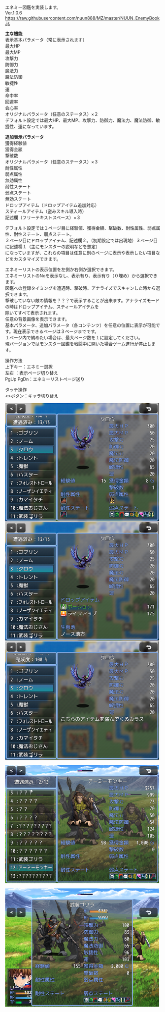 エネミー図鑑を実装します。<br>
Ver.1.0.6<br>
https://raw.githubusercontent.com/nuun888/MZ/master/NUUN_EnemyBook.js<br>

<B>主な機能</B><br>
表示基本パラメータ（常に表示されます）<br>
最大HP<br>
最大MP<br>
攻撃力<br>
防御力<br>
魔法力<br>
魔法防御<br>
敏捷性<br>
運<br>
命中率<br>
回避率<br>
会心率<br>
オリジナルパラメータ（任意のステータス）×２<br>
デフォルト設定では最大HP、最大MP、攻撃力、防御力、魔法力、魔法防御、敏捷性、運になっています。<br>

<B>追加表示パラメータ</B><br>
獲得経験値<br>
獲得金額<br>
撃破数<br>
オリジナルパラメータ（任意のステータス）×３<br>
耐性属性<br>
弱点属性<br>
無効属性<br>
耐性ステート<br>
弱点ステート<br>
無効ステート<br>
ドロップアイテム（ドロップアイテム追加対応）<br>
スティールアイテム（盗みスキル導入時）<br>
記述欄（フリーテキストスペース）×３<br>

デフォルト設定では１ページ目に経験値、獲得金額、撃破数、耐性属性、弱点属性、耐性ステート、弱点ステート。<br>
２ページ目にドロップアイテム、記述欄２。（初期設定では出現地）３ページ目に記述欄１（主にモンスターの説明などを想定）<br>
になっていますが、これらの項目は任意に別のページに表示や表示したい項目などをカスタマイズできます。<br>

エネミーリストの表示位置を左側か右側か選択できます。<br>
エネミーリストのNoを表示なし、表示有り、表示有り（０埋め）から選択できます。<br>
図鑑への登録タイミングを遭遇時、撃破時、アナライズでスキャンした時から選択できます。<br>
撃破していない敵の情報を？？？で表示することが出来ます。アナライズモードの時はドロップアイテム、スティールアイテムを<br>
除いてすべて表示されます。<br>
任意の背景画像を表示できます。<br>
基本パラメータ、追加パラメータ（各コンテンツ）を任意の位置に表示が可能です。現在表示できるページは３ページまでです。<br>
１ページ内で納めたい場合は、最大ページ数を１に設定してください。<br>
現バージョンではモンスター図鑑を戦闘中に開いた場合ゲーム進行が停止します。<br>

操作方法<br>
上下キー：エネミー選択<br>
左右 ：表示ページ切り替え<br>
PgUp PgDn：エネミーリストページ送り<br>

タッチ操作<br>
<>ボタン：キャラ切り替え<br>

![画像](img/EnemyBook1.png)
![画像](img/EnemyBook2.png)
![画像](img/EnemyBook3.png)

![画像](img/EnemyBook5.png)

![画像](img/EnemyBook6.png)
